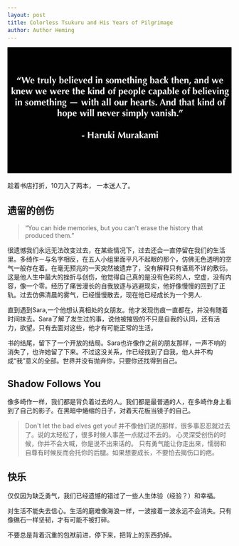 ```yaml
---
layout: post
title: Colorless Tsukuru and His Years of Pilgrimage
author: Author Heming
---
```


![alt](../images/colorless.jpg)

趁着书店打折，10刀入了两本， 一本送人了。


## 遗留的创伤

> “You can hide memories, but you can't erase the history that produced them.” 

很遗憾我们永远无法改变过去，在某些情况下，过去还会一直停留在我们的生活里。多绮作－与名字相反，在五人小组里面平凡不起眼的那个，仿佛无色透明的空气一般存在着。在毫无预兆的一天突然被遗弃了，没有解释只有语焉不详的敷衍。
这是他人生中最大的挫折与创伤，他觉得自己真的是没有色彩的人，空虚，没有内容，像一个零。经历了痛苦漫长的自我放逐与逃避现实，他好像慢慢的回到了正轨。过去仿佛清晨的雾气，已经慢慢散去，现在他已经成长为一个男人.

直到遇到Sara,一个他想认真相处的女朋友。他才发现伤痕一直都在，并没有随着时间抹去。Sara了解了发生过的事，说他被摧毁的不只是自我的认同，还有活力，欲望。只有去面对这些，他才有可能正常的生活。

书的结尾，留下了一个开放的结局。Sara也许像作之前的朋友那样，一声不响的消失了，也许她留了下来。不过这没关系，作已经找到了自我，他人并不构成“我”意义的全部。世界并没有抛弃你，只要你还找得到自己。

## Shadow Follows You
像多崎作一样，我们都是背负着过去的人。我们都是最普通的人，在多崎作身上看到了自己的影子。在黑暗中蜷缩的日子，对着天花板当镜子的自己。

> Don't let the bad elves get you!
并不像他们说的那样，很多事忍忍就过去了。说的太轻松了，很多时候人事差一点就过不去的。 
心灵深受创伤的时候，你并不会大喊，你是说不出来话的。
只有勇气能让你走出来，懦弱和自尊有时候反而会托你的后腿。如果想要成长，不要怕去揭伤口的疤。

## 快乐
仅仅因为缺乏勇气，我们已经遗憾的错过了一些人生体验（经验？）和幸福。

对生活不能失去信心。生活的磨难像海浪一样，一波接着一波永远不会消失。只有像礁石一样坚韧，才有可能不被打碎。

不要总是背着沉重的包袱前进，停下来，把背上的东西扔掉。 


